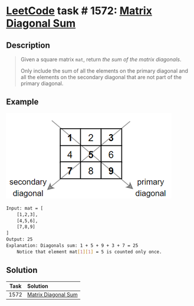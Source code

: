 # [LeetCode][leetcode] task # 1572: [Matrix Diagonal Sum][task]

Description
-----------

> Given a square matrix `mat`, return _the sum of the matrix diagonals_.
> 
> Only include the sum of all the elements on the primary diagonal
> and all the elements on the secondary diagonal that are not part of the primary diagonal.

 Example
-------

![matrix.png](image/matrix.png)


```sh
Input: mat = [
    [1,2,3],
    [4,5,6],
    [7,8,9]
]
Output: 25
Explanation: Diagonals sum: 1 + 5 + 9 + 3 + 7 = 25
    Notice that element mat[1][1] = 5 is counted only once.
```

Solution
--------

| Task | Solution                        |
|:----:|:--------------------------------|
| 1572 | [Matrix Diagonal Sum][solution] |


[leetcode]: <http://leetcode.com/>
[task]: <https://leetcode.com/problems/matrix-diagonal-sum/>
[solution]: <https://github.com/wellaxis/praxis-leetcode/blob/main/src/main/java/com/witalis/praxis/leetcode/task/h16/p1572/option/Practice.java>
